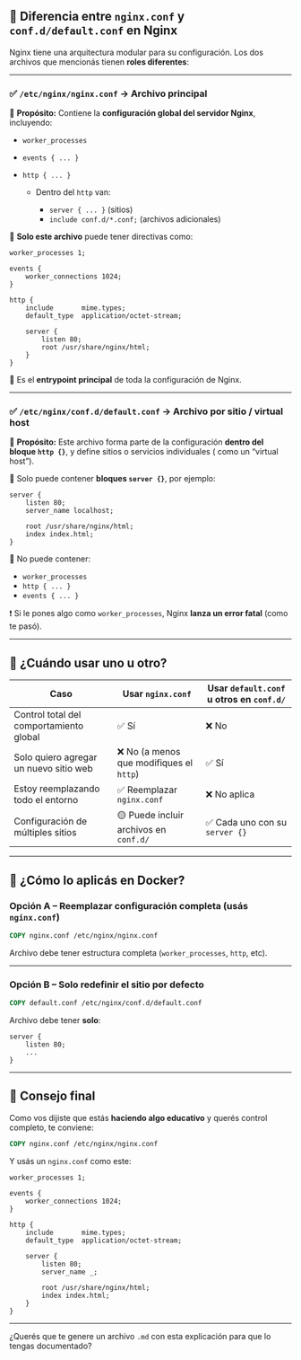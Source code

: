 ## 🧩 Diferencia entre `nginx.conf` y `conf.d/default.conf` en Nginx

Nginx tiene una arquitectura modular para su configuración. Los dos archivos que mencionás tienen **roles diferentes**:

---

### ✅ `/etc/nginx/nginx.conf` → **Archivo principal**

🔧 **Propósito:**
Contiene la **configuración global del servidor Nginx**, incluyendo:

* `worker_processes`
* `events { ... }`
* `http { ... }`

    * Dentro del `http` van:

        * `server { ... }` (sitios)
        * `include conf.d/*.conf;` (archivos adicionales)

📌 **Solo este archivo** puede tener directivas como:

```nginx
worker_processes 1;

events {
    worker_connections 1024;
}

http {
    include       mime.types;
    default_type  application/octet-stream;

    server {
        listen 80;
        root /usr/share/nginx/html;
    }
}
```

🔁 Es el **entrypoint principal** de toda la configuración de Nginx.

---

### ✅ `/etc/nginx/conf.d/default.conf` → **Archivo por sitio / virtual host**

🔧 **Propósito:**
Este archivo forma parte de la configuración **dentro del bloque `http {}`**, y define sitios o servicios individuales (
como un “virtual host”).

📌 Solo puede contener **bloques `server {}`**, por ejemplo:

```nginx
server {
    listen 80;
    server_name localhost;

    root /usr/share/nginx/html;
    index index.html;
}
```

🚫 No puede contener:

* `worker_processes`
* `http { ... }`
* `events { ... }`

❗ Si le pones algo como `worker_processes`, Nginx **lanza un error fatal** (como te pasó).

---

## 🎯 ¿Cuándo usar uno u otro?

| Caso                                    | Usar `nginx.conf`                       | Usar `default.conf` u otros en `conf.d/` |
|-----------------------------------------|-----------------------------------------|------------------------------------------|
| Control total del comportamiento global | ✅ Sí                                    | ❌ No                                     |
| Solo quiero agregar un nuevo sitio web  | ❌ No (a menos que modifiques el `http`) | ✅ Sí                                     |
| Estoy reemplazando todo el entorno      | ✅ Reemplazar `nginx.conf`               | ❌ No aplica                              |
| Configuración de múltiples sitios       | 🟡 Puede incluir archivos en `conf.d/`  | ✅ Cada uno con su `server {}`            |

---

## 🔄 ¿Cómo lo aplicás en Docker?

### Opción A – Reemplazar configuración completa (usás `nginx.conf`)

```Dockerfile
COPY nginx.conf /etc/nginx/nginx.conf
```

Archivo debe tener estructura completa (`worker_processes`, `http`, etc).

---

### Opción B – Solo redefinir el sitio por defecto

```Dockerfile
COPY default.conf /etc/nginx/conf.d/default.conf
```

Archivo debe tener **solo**:

```nginx
server {
    listen 80;
    ...
}
```

---

## 🧠 Consejo final

Como vos dijiste que estás **haciendo algo educativo** y querés control completo, te conviene:

```Dockerfile
COPY nginx.conf /etc/nginx/nginx.conf
```

Y usás un `nginx.conf` como este:

```nginx
worker_processes 1;

events {
    worker_connections 1024;
}

http {
    include       mime.types;
    default_type  application/octet-stream;

    server {
        listen 80;
        server_name _;

        root /usr/share/nginx/html;
        index index.html;
    }
}
```

---

¿Querés que te genere un archivo `.md` con esta explicación para que lo tengas documentado?
